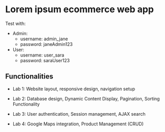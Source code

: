 # Lorem ipsum ecommerce web app

Test with:
- Admin: 
    - username: admin_jane 
    - password: janeAdmin123 
- User: 
    - username: user_sara 
    - password: saraUser123

## Functionalities
- Lab 1: Website layout, responsive design, navigation setup

- Lab 2: Database design, Dynamic Content Display, Pagination, Sorting Functionality

- Lab 3: User authentication, Session management, AJAX search

- Lab 4: Google Maps integration, Product Management (CRUD)
